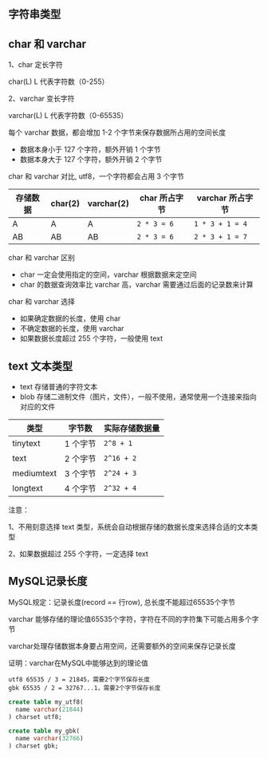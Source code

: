 ## 字符串类型

## char 和 varchar

1、char 定长字符

char(L) L 代表字符数（0-255）

2、varchar 变长字符

varchar(L) L 代表字符数（0-65535）

每个 varchar 数据，都会增加 1-2 个字节来保存数据所占用的空间长度

- 数据本身小于 127 个字符，额外开销 1 个字节
- 数据本身大于 127 个字符，额外开销 2 个字节

char 和 varchar 对比, utf8，一个字符都会占用 3 个字节

| 存储数据 | char(2) | varchar(2) | char 所占字节 | varchar 所占字节 |
| -------- | ------- | ---------- | ------------- | ---------------- |
| A        | A       | A          | `2 * 3 = 6`   | `1 * 3 + 1 = 4`  |
| AB       | AB      | AB         | `2 * 3 = 6`   | `2 * 3 + 1 = 7`  |

char 和 varchar 区别

- char 一定会使用指定的空间，varchar 根据数据来定空间
- char 的数据查询效率比 varchar 高，varchar 需要通过后面的记录数来计算

char 和 varchar 选择

- 如果确定数据的长度，使用 char
- 不确定数据的长度，使用 varchar
- 如果数据长度超过 255 个字符，一般使用 text

## text 文本类型

- text 存储普通的字符文本
- blob 存储二进制文件（图片，文件），一般不使用，通常使用一个连接来指向对应的文件

| 类型       | 字节数   | 实际存储数据量 |
| ---------- | -------- | -------------- |
| tinytext   | 1 个字节 | `2^8 + 1`      |
| text       | 2 个字节 | `2^16 + 2`     |
| mediumtext | 3 个字节 | `2^24 + 3`     |
| longtext   | 4 个字节 | `2^32 + 4`     |

注意：

1、不用刻意选择 text 类型，系统会自动根据存储的数据长度来选择合适的文本类型

2、如果数据超过 255 个字符，一定选择 text

## MySQL记录长度

MySQL规定：记录长度(record == 行row), 总长度不能超过65535个字节

varchar 能够存储的理论值65535个字符，字符在不同的字符集下可能占用多个字节

varchar处理存储数据本身要占用空间，还需要额外的空间来保存记录长度

证明：varchar在MySQL中能够达到的理论值
```
utf8 65535 / 3 = 21845，需要2个字节保存长度
gbk 65535 / 2 = 32767...1，需要2个字节保存长度
```

```sql
create table my_utf8(
  name varchar(21844)
) charset utf8;

create table my_gbk(
  name varchar(32766)
) charset gbk;
```
